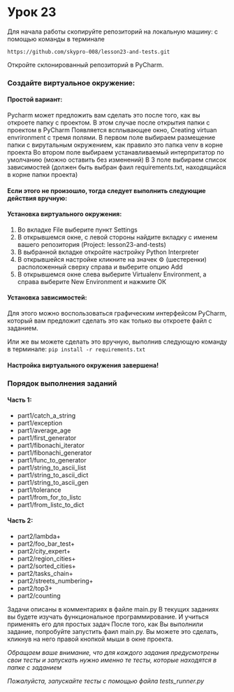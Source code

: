# Урок 23
Для начала работы скопируйте репозиторий на локальную машину:
c помощью команды в терминале

`https://github.com/skypro-008/lesson23-and-tests.git`

Откройте склонированный репозиторий в PyCharm.

### Cоздайте виртуальное окружение:

#### Простой вариант:
Pycharm может предложить вам сделать это после того, как вы откроете папку с проектом.
В этом случае после открытия папки с проектом в PyCharm
Появляется всплывающее окно, Creating virtuan envrironment c тремя полями.
В первом поле выбираем размещение папки с вирутальным окружением, как правило это папка venv
в корне проекта
Во втором поле выбираем устанавливаемый интерпритатор по умолчанию (можно оставить без изменений)
В 3 поле выбираем список зависимостей (должен быть выбран фаил requirements.txt, находящийся в корне папки проекта)

#### Если этого не произошло, тогда следует выполнить следующие действия вручную:
#### Установка виртуального окружения:
1. Во вкладке File выберите пункт Settings
2. В открывшемся окне, с левой стороны найдите вкладку с именем
вашего репозитория (Project: lesson23-and-tests)
3. В выбранной вкладке откройте настройку Python Interpreter
4. В открывшейся настройке кликните на значек ⚙ (шестеренки) 
расположенный сверху справа и выберите опцию Add
5. В открывшемся окне слева выберите Virtualenv Environment, 
а справа выберите New Environment и нажмите ОК

#### Установка зависимостей:
Для этого можно воспользоваться графическим интерфейсом PyCharm,
который вам предложит сделать это как только вы откроете файл с заданием.

Или же вы можете сделать это вручную, выполнив следующую команду в терминале:
`pip install -r requirements.txt`

#### Настройка виртуального окружения завершена!

### Порядок выполнения заданий
#### Часть 1:

- part1/catch_a_string
- part1/exception
- part1/average_age
- part1/first_generator
- part1/fibonachi_iterator
- part1/fibonachi_generator
- part1/func_to_generator
- part1/string_to_ascii_list
- part1/string_to_ascii_dict
- part1/string_to_ascii_gen
- part1/tolerance
- part1/from_for_to_listc
- part1/from_listc_to_dict

#### Часть 2:

- part2/lambda+
- part2/foo_bar_test+
- part2/city_expert+
- part2/region_cities+
- part2/sorted_cities+
- part2/tasks_chain+
- part2/streets_numbering+
- part2/top3+
- part2/counting



Задачи описаны в комментариях в файле main.py
В текущих заданиях вы будете изучать функциональное 
программирование. И учиться применять его для простых задач
После того, как Вы выполнили  задание, 
попробуйте запустить фаил main.py.
Вы можете это сделать, кликнув на него правой кнопкой мыши в окне проекта.

*Обращаем ваше внимание, что для каждого задания предусмотрены свои тесты
и запускать нужно именно те тесты, которые находятся в папке с заданием*

*Пожалуйста, запускайте тесты с помощью файла tests_runner.py*


